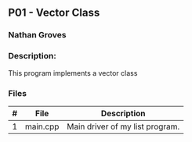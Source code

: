 ## P01 - Vector Class
### Nathan Groves
### Description:

This program implements a vector class

### Files

|   #   | File     | Description                      |
| :---: | -------- | -------------------------------- |
|   1   | main.cpp | Main driver of my list program. |

